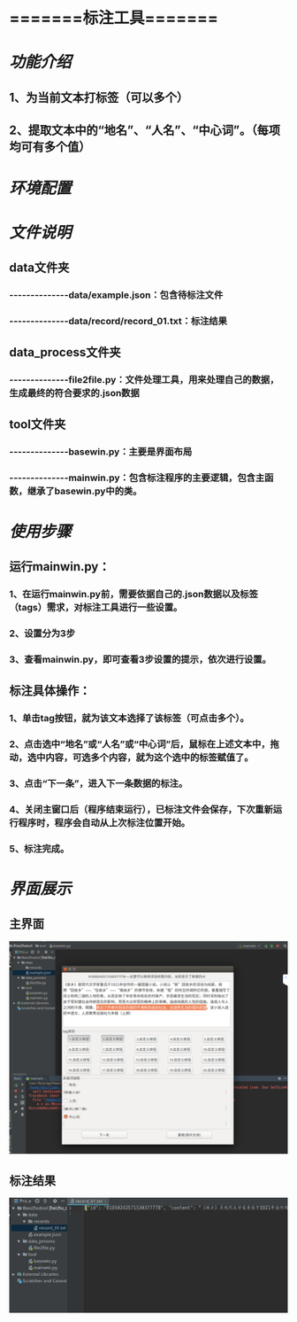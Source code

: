 #         =======标注工具=======
# *功能介绍*
##      1、为当前文本打标签（可以多个）
##      2、提取文本中的“地名”、“人名”、“中心词”。（每项均可有多个值）
# *环境配置*
# *文件说明*
##      data文件夹
### --------------data/example.json：包含待标注文件
### --------------data/record/record_01.txt：标注结果
##      data_process文件夹
### --------------file2file.py：文件处理工具，用来处理自己的数据，生成最终的符合要求的.json数据
##      tool文件夹
### --------------basewin.py：主要是界面布局
### --------------mainwin.py：包含标注程序的主要逻辑，包含主函数，继承了basewin.py中的类。
# *使用步骤*
##      运行mainwin.py：
###                   1、在运行mainwin.py前，需要依据自己的.json数据以及标签（tags）需求，对标注工具进行一些设置。
###                   2、设置分为3步
###                   3、查看mainwin.py，即可查看3步设置的提示，依次进行设置。
##      标注具体操作：
###               1、单击tag按钮，就为该文本选择了该标签（可点击多个）。
###               2、点击选中“地名”或“人名”或“中心词”后，鼠标在上述文本中，拖动，选中内容，可选多个内容，就为这个选中的标签赋值了。
###               3、点击“下一条”，进入下一条数据的标注。
###               4、关闭主窗口后（程序结束运行），已标注文件会保存，下次重新运行程序时，程序会自动从上次标注位置开始。
###               5、标注完成。
# *界面展示*
##       主界面
![](https://github.com/GHY73/BiaoZhuTool/blob/master/%E6%A0%87%E6%B3%A8%E4%B8%BB%E7%95%8C%E9%9D%A2.png?raw=true)
##       标注结果
![](https://github.com/GHY73/BiaoZhuTool/blob/master/%E6%A0%87%E6%B3%A8%E7%BB%93%E6%9E%9C%E7%A4%BA%E4%BE%8B.jpg?raw=true)
